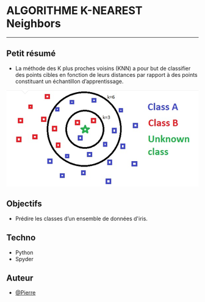 # ALGORITHME K-NEAREST Neighbors

---

## Petit résumé

- La méthode des K plus proches voisins (KNN) a pour but de classifier des points cibles en fonction de leurs distances par rapport à des points constituant un échantillon d’apprentissage.
<img src="./Assets/header.png" alt="KNN" />

## Objectifs

- Prédire les classes d’un ensemble de données d'iris.

## Techno

- Python
- Spyder

## Auteur

- [@Pierre](https://github.com/Pierre-Portfolio)